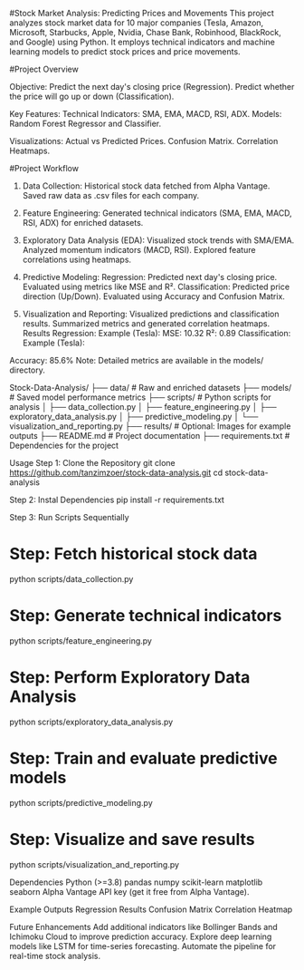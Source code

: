 #Stock Market Analysis: Predicting Prices and Movements
This project analyzes stock market data for 10 major companies (Tesla, Amazon, Microsoft, Starbucks, Apple, Nvidia, Chase Bank, Robinhood, BlackRock, and Google) using Python. It employs technical indicators and machine learning models to predict stock prices and price movements.

#Project Overview

Objective:
Predict the next day's closing price (Regression).
Predict whether the price will go up or down (Classification).

Key Features:
Technical Indicators: SMA, EMA, MACD, RSI, ADX.
Models: Random Forest Regressor and Classifier.

Visualizations:
Actual vs Predicted Prices.
Confusion Matrix.
Correlation Heatmaps.

#Project Workflow

1. Data Collection:
Historical stock data fetched from Alpha Vantage.
Saved raw data as .csv files for each company.

2. Feature Engineering:
Generated technical indicators (SMA, EMA, MACD, RSI, ADX) for enriched datasets.

3. Exploratory Data Analysis (EDA):
Visualized stock trends with SMA/EMA.
Analyzed momentum indicators (MACD, RSI).
Explored feature correlations using heatmaps.

4. Predictive Modeling:
Regression:
Predicted next day's closing price.
Evaluated using metrics like MSE and R².
Classification:
Predicted price direction (Up/Down).
Evaluated using Accuracy and Confusion Matrix.

5. Visualization and Reporting:
Visualized predictions and classification results.
Summarized metrics and generated correlation heatmaps.
Results
Regression:
Example (Tesla):
MSE: 10.32
R²: 0.89
Classification:
Example (Tesla):

Accuracy: 85.6%
Note: Detailed metrics are available in the models/ directory.

Stock-Data-Analysis/
├── data/                # Raw and enriched datasets
├── models/              # Saved model performance metrics
├── scripts/             # Python scripts for analysis
│   ├── data_collection.py
│   ├── feature_engineering.py
│   ├── exploratory_data_analysis.py
│   ├── predictive_modeling.py
│   └── visualization_and_reporting.py
├── results/             # Optional: Images for example outputs
├── README.md            # Project documentation
├── requirements.txt     # Dependencies for the project


Usage
Step 1: Clone the Repository
git clone https://github.com/tanzimzoer/stock-data-analysis.git
cd stock-data-analysis

Step 2: Instal Dependencies
pip install -r requirements.txt

Step 3: Run Scripts Sequentially 
# Step: Fetch historical stock data
python scripts/data_collection.py

# Step: Generate technical indicators
python scripts/feature_engineering.py

# Step: Perform Exploratory Data Analysis
python scripts/exploratory_data_analysis.py

# Step: Train and evaluate predictive models
python scripts/predictive_modeling.py

# Step: Visualize and save results
python scripts/visualization_and_reporting.py

Dependencies
Python (>=3.8)
pandas
numpy
scikit-learn
matplotlib
seaborn
Alpha Vantage API key (get it free from Alpha Vantage).


Example Outputs
Regression Results
Confusion Matrix
Correlation Heatmap

Future Enhancements
Add additional indicators like Bollinger Bands and Ichimoku Cloud to improve prediction accuracy.
Explore deep learning models like LSTM for time-series forecasting.
Automate the pipeline for real-time stock analysis.
